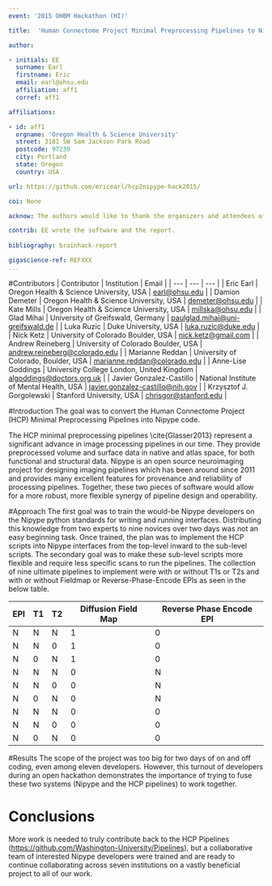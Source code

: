 ```yaml
---
event: '2015 OHBM Hackathon (HI)'

title:  'Human Connectome Project Minimal Preprocessing Pipelines to Nipype'

author:

- initials: EE
  surname: Earl
  firstname: Eric
  email: earl@ohsu.edu
  affiliation: aff1
  corref: aff1

affiliations: 

- id: aff1
  orgname: 'Oregon Health & Science University'
  street: 3181 SW Sam Jackson Park Road
  postcode: 97239
  city: Portland
  state: Oregon
  country: USA

url: https://github.com/ericearl/hcp2nipype-hack2015/

coi: None

acknow: The authors would like to thank the organizers and attendees of the 2015 OHBM Hackathon.

contrib: EE wrote the software and the report.
  
bibliography: brainhack-report

gigascience-ref: REFXXX
...
```


#Contributors
| Contributor | Institution | Email |
| --- | --- | --- |
| Eric Earl | Oregon Health & Science University, USA | earl@ohsu.edu |
| Damion Demeter | Oregon Health & Science University, USA | demeter@ohsu.edu |
| Kate Mills | Oregon Health & Science University, USA | millska@ohsu.edu |
| Glad Mihai | University of Greifswald, Germany | paulglad.mihai@uni-greifswald.de |
| Luka Ruzic | Duke University, USA | luka.ruzic@duke.edu |
| Nick Ketz | University of Colorado Boulder, USA | nick.ketz@gmail.com |
| Andrew Reineberg | University of Colorado Boulder, USA | andrew.reineberg@colorado.edu |
| Marianne Reddan | University of Colorado, Boulder, USA | marianne.reddan@colorado.edu |
| Anne-Lise Goddings | University College London, United Kingdom | algoddings@doctors.org.uk |
| Javier Gonzalez-Castillo | National Institute of Mental Health, USA | javier.gonzalez-castillo@nih.gov |
| Krzysztof J. Gorgolewski | Stanford University, USA | chrisgor@stanford.edu |

#Introduction
The goal was to convert the Human Connectome Project (HCP) Minimal Preprocessing Pipelines into Nipype code.

The HCP minimal preprocessing pipelines \cite{Glasser2013} represent a significant advance in image processing pipelines in our time. They provide preprocessed volume and surface data in native and atlas space, for both functional and structural data. Nipype is an open source neuroimaging project for designing imaging pipelines which has been around since 2011 and provides many excellent features for provenance and reliability of processing pipelines. Together, these two pieces of software would allow for a more robust, more flexible synergy of pipeline design and operability.

#Approach
The first goal was to train the would-be Nipype developers on the Nipype python standards for writing and running interfaces.  Distributing this knowledge from two experts to nine novices over two days was not an easy beginning task.  Once trained, the plan was to implement the HCP scripts into Nipype interfaces from the top-level inward to the sub-level scripts. The secondary goal was to make these sub-level scripts more flexible and require less specific scans to run the pipelines. The collection of nine ultimate pipelines to implement were with or without T1s or T2s and with or without Fieldmap or Reverse-Phase-Encode EPIs as seen in the below table.

| EPI | T1 | T2 | Diffusion Field Map | Reverse Phase Encode EPI |
| --- | --- | --- | --- | --- |
| N | N | N | 1 | 0 |
| N | N | 0 | 1 | 0 |
| N | 0 | N | 1 | 0 |
| N | N | N | 0 | N |
| N | N | 0 | 0 | N |
| N | 0 | N | 0 | N |
| N | N | N | 0 | 0 |
| N | N | 0 | 0 | 0 |
| N | 0 | N | 0 | 0 |


#Results
The scope of the project was too big for two days of on and off coding, even among eleven developers.  However, this turnout of developers during an open hackathon demonstrates the importance of trying to fuse these two systems (Nipype and the HCP pipelines) to work together.


# Conclusions
More work is needed to truly contribute back to the HCP Pipelines (https://github.com/Washington-University/Pipelines), but a collaborative team of interested Nipype developers were trained and are ready to continue collaborating across seven institutions on a vastly beneficial project to all of our work.
